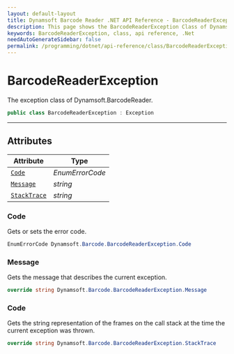 ```yaml
---
layout: default-layout
title: Dynamsoft Barcode Reader .NET API Reference - BarcodeReaderException Class
description: This page shows the BarcodeReaderException Class of Dynamsoft Barcode Reader for .NET SDK.
keywords: BarcodeReaderException, class, api reference, .Net
needAutoGenerateSidebar: false
permalink: /programming/dotnet/api-reference/class/BarcodeReaderException-v7.6.0.html
---
```



# BarcodeReaderException
The exception class of Dynamsoft.BarcodeReader.

```C#
public class BarcodeReaderException : Exception
```  

---

## Attributes
  
| Attribute | Type |
|---------- | ----------- | 
| [`Code`](#code) | *EnumErrorCode* |
| [`Message`](#message) | *string* | 
| [`StackTrace`](#stacktrace) | *string* |
  
  
### Code
Gets or sets the error code. 

```C#
EnumErrorCode Dynamsoft.Barcode.BarcodeReaderException.Code
```  

### Message
Gets the message that describes the current exception. 

```C#
override string Dynamsoft.Barcode.BarcodeReaderException.Message
```  

### Code
Gets the string representation of the frames on the call stack at the time the current exception was thrown. 

```C#
override string Dynamsoft.Barcode.BarcodeReaderException.StackTrace
```  

